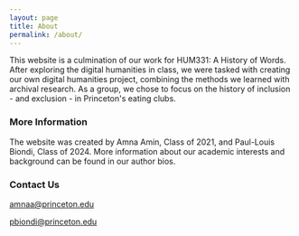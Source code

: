 ```yaml
---
layout: page
title: About
permalink: /about/
---
```


This website is a culmination of our work for HUM331: A History of Words. After exploring the digital humanities in class, we were tasked with creating our own digital humanities project, combining the methods we learned with archival research. As a group, we chose to focus on the history of inclusion - and exclusion - in Princeton's eating clubs.

### More Information

The website was created by Amna Amin, Class of 2021, and Paul-Louis Biondi, Class of 2024. More information about our academic interests and background can be found in our author bios.

### Contact Us

[amnaa@princeton.edu](mailto:amnaa@princeton.edu)

[pbiondi@princeton.edu](mailto:pbiondi@princeton.edu)
